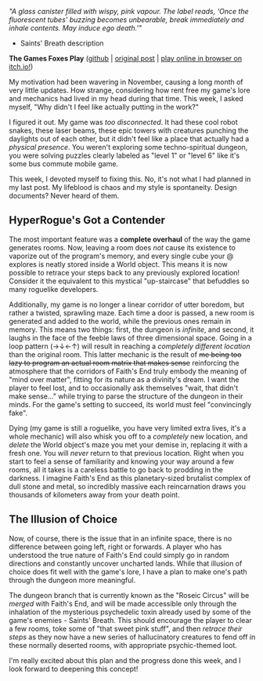 *"A glass canister filled with wispy, pink vapour. The label reads, 'Once the fluorescent tubes' buzzing becomes unbearable, break immediately and inhale contents. May induce ego death.'"*

- Saints' Breath description

**The Games Foxes Play** ([github](https://github.com/Oneirical/The-Games-Foxes-Play) | [original post](https://www.reddit.com/r/roguelikedev/comments/uzb3iu/sharing_saturday_416/iaa1w3u/) | [play online in browser on itch.io!](https://oneirical.itch.io/tgfp))

My motivation had been wavering in November, causing a long month of very little updates. How strange, considering how rent free my game's lore and mechanics had lived in my head during that time. This week, I asked myself, "Why didn't I feel like actually putting in the work?"

I figured it out. My game was *too disconnected*. It had these cool robot snakes, these laser beams, these epic towers with creatures punching the daylights out of each other, but it didn't feel like a place that actually had a *physical presence*. You weren't exploring some techno-spiritual dungeon, you were solving puzzles clearly labeled as "level 1" or "level 6" like it's some bus commute mobile game.

This week, I devoted myself to fixing this. No, it's not what I had planned in my last post. My lifeblood is chaos and my style is spontaneity. Design documents? Never heard of them.

## HyperRogue's Got a Contender

The most important feature was a **complete overhaul** of the way the game generates rooms. Now, leaving a room does *not* cause its existence to vaporize out of the program's memory, and every single cube your @ explores is neatly stored inside a World object. This means it is now possible to retrace your steps back to any previously explored location! Consider it the equivalent to this mystical "up-staircase" that befuddles so many roguelike developers.

Additionally, my game is no longer a linear corridor of utter boredom, but rather a twisted, sprawling maze. Each time a door is passed, a new room is generated and added to the world, while the previous ones remain in memory. This means two things: first, the dungeon is *infinite*, and second, it laughs in the face of the feeble laws of three dimensional space. Going in a loop pattern (→↓←↑) will result in reaching a *completely different location* than the original room. This latter mechanic is the result of ~~me being too lazy to program an actual room matrix that makes sense~~ reinforcing the atmosphere that the corridors of Faith's End truly embody the meaning of "mind over matter", fitting for its nature as a divinity's dream. I want the player to feel lost, and to occasionally ask themselves "wait, that didn't make sense..." while trying to parse the structure of the dungeon in their minds. For the game's setting to succeed, its world must feel "convincingly fake".

Dying (my game is still a roguelike, you have very limited extra lives, it's a whole mechanic) will also whisk you off to a *completely* new location, and *delete* the World object's maze you met your demise in, replacing it with a fresh one. You will *never* return to that previous location. Right when you start to feel a sense of familiarity and knowing your way around a few rooms, all it takes is a careless battle to go back to prodding in the darkness. I imagine Faith's End as this planetary-sized brutalist complex of dull stone and metal, so incredibly massive each reincarnation draws you thousands of kilometers away from your death point.

## The Illusion of Choice

Now, of course, there is the issue that in an infinite space, there is no difference between going left, right or forwards. A player who has understood the true nature of Faith's End could simply go in random directions and constantly uncover uncharted lands. While that illusion of choice does fit well with the game's lore, I have a plan to make one's path through the dungeon more meaningful.

The dungeon branch that is currently known as the "Roseic Circus" will be *merged* with Faith's End, and will be made accessible only through the inhalation of the mysterious psychedelic toxin already used by some of the game's enemies - Saints' Breath. This should encourage the player to clear a few rooms, toke some of "that sweet pink stuff", and then *retrace their steps* as they now have a new series of hallucinatory creatures to fend off in these normally deserted rooms, with appropriate psychic-themed loot.

I'm really excited about this plan and the progress done this week, and I look forward to deepening this concept!